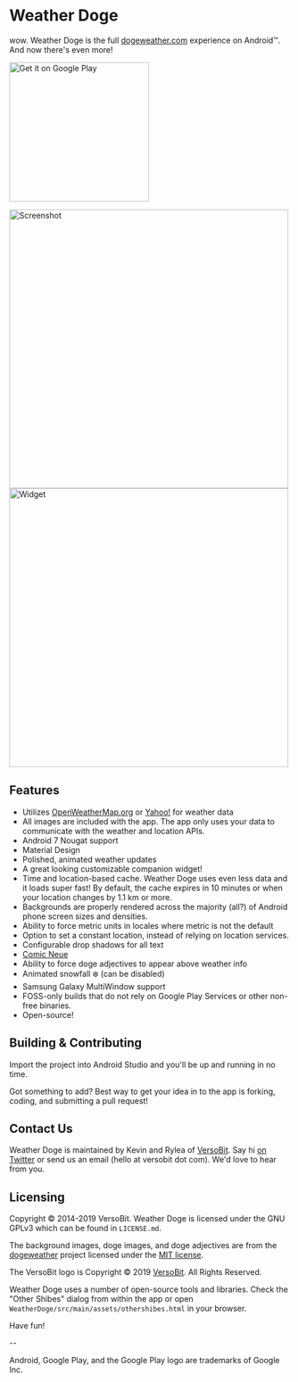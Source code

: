 # Weather Doge
wow. Weather Doge is the full [dogeweather.com](http://dogeweather.com/) experience on Android™. And now there's even more!

[<img alt="Get it on Google Play" src="https://play.google.com/intl/en_us/badges/images/generic/en_badge_web_generic.png" width="250">](https://play.google.com/store/apps/details?id=com.versobit.weatherdoge)

<img alt="Screenshot" src="https://raw.github.com/VersoBit/WeatherDoge/master/images/Nexus5XBelAir.png" width="500px">

<img alt="Widget" src="https://raw.github.com/VersoBit/WeatherDoge/master/images/Widget.png" width="500px">

## Features
 * Utilizes [OpenWeatherMap.org](https://openweathermap.org/) or [Yahoo!](https://developer.yahoo.com/weather/) for weather data
 * All images are included with the app. The app only uses your data to communicate with the weather and location APIs.
 * Android 7 Nougat support
 * Material Design
 * Polished, animated weather updates
 * A great looking customizable companion widget!
 * Time and location-based cache. Weather Doge uses even less data and it loads super fast! By default, the cache expires in 10 minutes or when your location changes by 1.1 km or more.
 * Backgrounds are properly rendered across the majority (all?) of Android phone screen sizes and densities.
 * Ability to force metric units in locales where metric is not the default
 * Option to set a constant location, instead of relying on location services.
 * Configurable drop shadows for all text
 * [Comic Neue](http://comicneue.com/)
 * Ability to force doge adjectives to appear above weather info
 * Animated snowfall ❄️ (can be disabled)
 * Samsung Galaxy MultiWindow support
 * FOSS-only builds that do not rely on Google Play Services or other non-free binaries.
 * Open-source!

## Building &amp; Contributing
Import the project into Android Studio and you'll be up and running in no time.

Got something to add? Best way to get your idea in to the app is forking, coding, and submitting a pull request!

## Contact Us
Weather Doge is maintained by Kevin and Rylea of [VersoBit](https://versobit.com/). Say hi [on Twitter](https://twitter.com/VersoBit) or send us an email (hello at versobit dot com). We'd love to hear from you.

## Licensing
Copyright © 2014-2019 VersoBit. Weather Doge is licensed under the GNU GPLv3 which can be found in `LICENSE.md`.

The background images, doge images, and doge adjectives are from the [dogeweather](https://github.com/katiaeirin/dogeweather) project licensed under the [MIT license](https://opensource.org/licenses/MIT).

The VersoBit logo is Copyright © 2019 [VersoBit](https://versobit.com). All Rights Reserved.

Weather Doge uses a number of open-source tools and libraries. Check the "Other Shibes" dialog from within the app or open `WeatherDoge/src/main/assets/othershibes.html` in your browser.

Have fun!

--

Android, Google Play, and the Google Play logo are trademarks of Google Inc.
